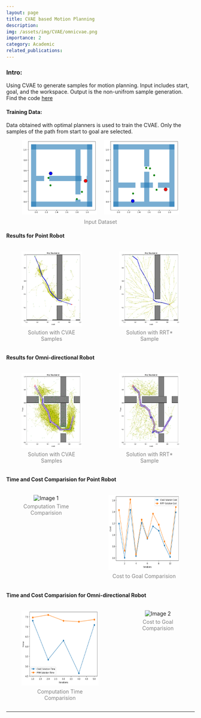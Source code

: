 ```yaml
---
layout: page
title: CVAE based Motion Planning
description: 
img: /assets/img/CVAE/omnicvae.png
importance: 2
category: Academic
related_publications: 
---
```


### Intro:
Using CVAE to generate samples for motion planning. Input includes start, goal, and the workspace. Output is the non-unifrom sample generation.
Find the code [here](https://github.com/vishwas-hegde/Robot-Motion-Planning/tree/main/Motion%20Planning%20with%20CVAE)
#### Training Data:
Data obtained with optimal planners is used to train the CVAE. Only the samples of the path from start to goal are selected.

<center>
<figure style="text-align: center;">
    <div style="display: flex; justify-content: center; gap: 20px;">
        <img src="/assets/img/CVAE/input1.png" alt="Input 1" style="height:200px; width:200px;">
        <img src="/assets/img/CVAE/input2.png" alt="Input 2" style="height:200px; width:200px;">
    </div>
    <figcaption style="margin-top: 10px; font-size: 14px; color: gray;">Input Dataset</figcaption>
</figure>
</center>


#### Results for Point Robot
<center>
<div style="display: flex; justify-content: center; gap: 20px;">
    <figure style="text-align: center;">
        <img src="/assets/img/CVAE/decodersol.png" alt="Image 1" style="height:200px; width:300px;">
        <figcaption style="margin-top: 5px; font-size: 14px; color: gray;">Solution with CVAE Samples</figcaption>
    </figure>
    <figure style="text-align: center;">
        <img src="/assets/img/CVAE/rrtstarsol.png" alt="Image 2" style="height:200px; width:300px;">
        <figcaption style="margin-top: 5px; font-size: 14px; color: gray;">Solution with RRT* Sample</figcaption>
    </figure>
</div>
</center>

#### Results for Omni-directional Robot
<center>
<div style="display: flex; justify-content: center; gap: 20px;">
    <figure style="text-align: center;">
        <img src="/assets/img/CVAE/omnicvae.png" alt="Image 1" style="height:200px; width:300px;">
        <figcaption style="margin-top: 5px; font-size: 14px; color: gray;">Solution with CVAE Samples</figcaption>
    </figure>
    <figure style="text-align: center;">
        <img src="/assets/img/CVAE/rrtstaromni.png" alt="Image 2" style="height:200px; width:300px;">
        <figcaption style="margin-top: 5px; font-size: 14px; color: gray;">Solution with RRT* Sample</figcaption>
    </figure>
</div>
</center>

#### Time and Cost Comparision for Point Robot
<center>
<div style="display: flex; justify-content: center; gap: 20px;">
    <figure style="text-align: center;">
        <img src="/assets/img/CVAE/cvaevprmpoint.png" alt="Image 1" style="height:200px; width:300px;">
        <figcaption style="margin-top: 5px; font-size: 14px; color: gray;">Computation Time Comparision</figcaption>
    </figure>
    <figure style="text-align: center;">
        <img src="/assets/img/CVAE/Costcomparepoint.png" alt="Image 2" style="height:200px; width:300px;">
        <figcaption style="margin-top: 5px; font-size: 14px; color: gray;">Cost to Goal Comparision</figcaption>
    </figure>
</div>
</center>

#### Time and Cost Comparision for Omni-directional Robot
<center>
<div style="display: flex; justify-content: center; gap: 20px;">
    <figure style="text-align: center;">
        <img src="/assets/img/CVAE/omnitimecompare1.png" alt="Image 1" style="height:200px; width:300px;">
        <figcaption style="margin-top: 5px; font-size: 14px; color: gray;">Computation Time Comparision</figcaption>
    </figure>
    <figure style="text-align: center;">
        <img src="/assets/img/CVAE/omnicostcompare.png" alt="Image 2" style="height:200px; width:300px;">
        <figcaption style="margin-top: 5px; font-size: 14px; color: gray;">Cost to Goal Comparision</figcaption>
    </figure>
</div>
</center>


---


